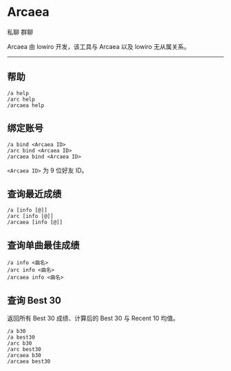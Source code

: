 # Arcaea
<span class="span-friend">私聊</span>
<span class="span-group">群聊</span>

Arcaea 由 lowiro 开发，该工具与 Arcaea 以及 lowiro 无从属关系。

---

## 帮助
```
/a help
/arc help
/arcaea help
```

## 绑定账号
```
/a bind <Arcaea ID>
/arc bind <Arcaea ID>
/arcaea bind <Arcaea ID>
```
`<Arcaea ID>` 为 9 位好友 ID。

## 查询最近成绩
```
/a [info [@]]
/arc [info [@]]
/arcaea [info [@]]
```

## 查询单曲最佳成绩
```
/a info <曲名>
/arc info <曲名>
/arcaea info <曲名>
```

## 查询 Best 30 <Badge text="beta" type="warning"/>
返回所有 Best 30 成绩、计算后的 Best 30 与 Recent 10 均值。
```
/a b30
/a best30
/arc b30
/arc best30
/arcaea b30
/arcaea best30
```